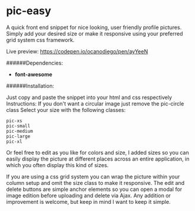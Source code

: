 # pic-easy
A quick front end snippet for nice looking, user friendly profile pictures. Simply add your desired size or make it responsive using your preferred grid system css framework.

Live preview: https://codepen.io/ocanodiego/pen/ayYeeN

######Dependencies:

  * **font-awesome**

######Installation:

Just copy and paste the snippet into your html and css respectively
Instructions:
If you don't want a circular image just remove the pic-circle class
Select your size with the following classes:
  
  ```
  pic-xs
  pic-small
  pic-medium
  pic-large
  pic-xl
  ```

Or feel free to edit as you like for colors and size, I added sizes so you can easily display the picture at different places across an entire application, in which you often display this kind of sizes.

If you are using a css grid system you can wrap the picture within your column setup and omit the size class to make it responsive.
The edit and delete buttons are simple anchor elements so you can open a modal for image edition before uploading and delete via Ajax.
Any addition or improvement is welcome, but keep in mind I want to keep it simple.
